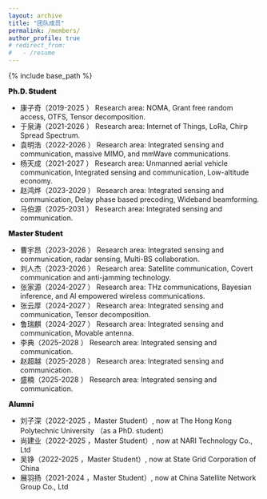 ```yaml
---
layout: archive
title: "团队成员"
permalink: /members/
author_profile: true
# redirect_from:
#   - /resume
---
```


{% include base_path %}

<p style="font-weight: 900;">Ph.D. Student</p>
<ul>
    <li>康子奇（2019-2025 ） Research area: NOMA, Grant free random access, OTFS, Tensor decomposition. </li>
    <li>于泉涛（2021-2026 ） Research area: Internet of Things, LoRa, Chirp Spread Spectrum. </li>
    <li>袁明浩（2022-2026 ） Research area: Integrated sensing and communication, massive MIMO, and mmWave communications. </li>
    <li>杨天成（2021-2027 ） Research area: Unmanned aerial vehicle communication, Integrated sensing and communication, Low-altitude economy. </li>
    <li>赵鸿烨（2023-2029 ） Research area: Integrated sensing and communication, Delay phase based precoding, Wideband beamforming. </li>
    <li>马伯源（2025-2031 ） Research area: Integrated sensing and communication. </li>
</ul>


<p style="font-weight: 900;">Master Student</p>
<ul>
    <li>曹宇昂（2023-2026 ） Research area:  Integrated sensing and communication, radar sensing, Multi-BS collaboration. </li>
    <li>刘人杰（2023-2026 ） Research area:  Satellite communication, Covert communication and anti-jamming technology. </li>
    <li>张家源（2024-2027 ） Research area: THz communications, Bayesian inference, and AI empowered wireless communications. </li>
    <li>张云厚（2024-2027 ） Research area: Integrated sensing and communication, Tensor decomposition. </li>
    <li>鲁瑞麒（2024-2027 ） Research area: Integrated sensing and communication, Movable antenna. </li>
    <li>李典（2025-2028 ） Research area: Integrated sensing and communication. </li>
    <li>赵超越（2025-2028 ） Research area: Integrated sensing and communication. </li>
    <li>盛楠（2025-2028 ） Research area: Integrated sensing and communication. </li>
</ul>


<p style="font-weight: 900;">Alumni</p>
<ul> 
    <li>刘子深（2022-2025 ，Master Student）, now at The Hong Kong Polytechnic University （as a PhD. student） </li>
    <li>尚建业（2022-2025 ，Master Student）, now at NARI Technology Co., Ltd </li> 
    <li>吴铮（2022-2025 ，Master Student）, now at   State Grid Corporation of China</li> 
    <li>展羽扬（2021-2024 ，Master Student）, now at China Satellite Network Group Co., Ltd </li>   
</ul>
